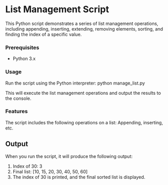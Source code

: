 # List Management Script

This Python script demonstrates a series of list management operations, including appending, inserting, extending, removing elements, sorting, and finding the index of a specific value.


### Prerequisites
- Python 3.x

### Usage
Run the script using the Python interpreter:
python manage_list.py

This will execute the list management operations and output the results to the console.

### Features
The script includes the following operations on a list:
Appending, inserting, etc.

## Output
When you run the script, it will produce the following output:

1. Index of 30: 3
2. Final list: [10, 15, 20, 30, 40, 50, 60]
3. The index of 30 is printed, and the final sorted list is displayed.



